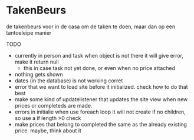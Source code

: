 # TakenBeurs
de takenbeurs voor in de casa om de taken te doen, maar dan op een tantoeleipe manier

TODO
- currently in person and task when object is not there it will give error, make it return null
    - this in case task not yet done, or even when no price attached
- nothing gets shown
- dates (in the database) is not working corret
- error that we want to load site before it initialized. check how to do that best
- make some kind of updatelistener that updates the site view when new prices or completeds are made. 
- errors in initialie when use foreach loop it will not create if no children, so use a if length >0 check
- make prices that belong to completed the same as the already existing price. maybe, think about it